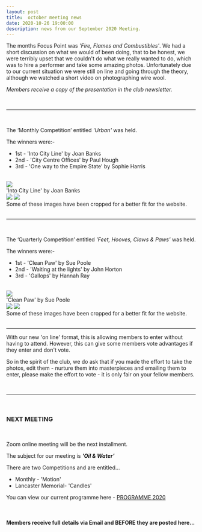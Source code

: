 ```yaml
---
layout: post
title:  october meeting news
date: 2020-10-26 19:00:00
description: news from our September 2020 Meeting.
---
```


The months Focus Point was *'Fire, Flames and Combustibles'*. We had a short discussion on what we would of been doing, that to be honest, we were terribly upset that we couldn't do what we really wanted to do, which was to hire a performer and take some amazing photos. Unfortunately due to our current situation we were still on line and going through the theory, although we watched a short video on photographing wire wool.

*Members receive a copy of the presentation in the club newsletter.*

<br>

<hr>

<br>

The ‘Monthly Competition’ entitled *'Urban'* was held.

The winners were:-

<ul>
	<li>1st - 'Into City Line' by Joan Banks</li>
	<li>2nd - 'City Centre Offices' by Paul Hough</li>
	<li>3rd - 'One way to the Empire State' by Sophie Harris</li>
</ul>

<br>

<div class="img_row">
	<img class="col three" src="{{ site.baseurl }}/assets/img/OctoberMonthly_Competition/15 - Into City Line.jpg">
</div>
<div class="col three caption">
	'Into City Line' by Joan Banks
</div>

<div class="img_row">
	<img class="col two" src="{{ site.baseurl }}/assets/img/OctoberMonthly_Competition/05 - City Centre Offices.jpg">
	<img class="col one" src="{{ site.baseurl }}/assets/img/OctoberMonthly_Competition/07 - One way to the Empire State.jpg">
</div>

<div class="col three caption">
	Some of these images have been cropped for a better fit for the website.
</div>

<br>

<hr>

<br>

The ‘Quarterly Competition’ entitled *'Feet, Hooves, Claws & Paws'* was held.

The winners were:-

<ul>
	<li>1st - 'Clean Paw' by Sue Poole</li>
	<li>2nd - 'Waiting at the lights' by John Horton</li>
	<li>3rd - 'Gallops' by Hannah Ray</li>
</ul>

<br>

<div class="img_row">
	<img class="col three" src="{{ site.baseurl }}/assets/img/OctoberQuarterly_Competition/05 - Clean Paw.jpg">
</div>
<div class="col three caption">
	'Clean Paw' by Sue Poole
</div>

<div class="img_row">
	<img class="col two" src="{{ site.baseurl }}/assets/img/OctoberQuarterly_Competition/13 - Waiting at the lights.jpg">
	<img class="col one" src="{{ site.baseurl }}/assets/img/OctoberQuarterly_Competition/12 - Gallops.jpg">
</div>

<div class="col three caption">
	Some of these images have been cropped for a better fit for the website.
</div>

<br>

<hr>


With our new 'on line' format, this is allowing members to enter without having to attend. However, this can give some members vote advantages if they enter and don't vote.

So in the spirit of the club, we do ask that if you made the effort to take the photos, edit them - nurture them into masterpieces and emailing them to enter, please make the effort to vote - it is only fair on your fellow members.

<br>

<hr>

<br>

### NEXT MEETING
<br>

Zoom online meeting will be the next installment. 

The subject for our meeting is <strong>*'Oil & Water'*</strong>

There are two Competitions and are entitled...
<ul>
<li>Monthly - 'Motion'</li>
<li>Lancaster Memorial- 'Candles'</li>
</ul>


You can view our current programme here - <a href="{{ site.baseurl }}/programme/2019-11-25-Forward-Programme-2020-2021">PROGRAMME 2020</a>

<br>

#### Members receive full details via Email and BEFORE they are posted here...